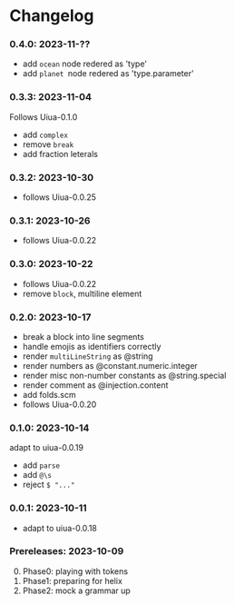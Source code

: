 # Changelog

### 0.4.0: 2023-11-??

- add `ocean` node redered as 'type'
- add `planet `node redered as 'type.parameter'

### 0.3.3: 2023-11-04

Follows Uiua-0.1.0

- add `complex`
- remove `break`
- add fraction leterals

### 0.3.2: 2023-10-30

- follows Uiua-0.0.25

### 0.3.1: 2023-10-26

- follows Uiua-0.0.22

### 0.3.0: 2023-10-22

- follows Uiua-0.0.22
- remove `block`, multiline element

### 0.2.0: 2023-10-17

- break a block into line segments
- handle emojis as identifiers correctly
- render `multiLineString` as @string
- render numbers as @constant.numeric.integer
- render misc non-number constants as @string.special
- render comment as @injection.content
- add folds.scm
- follows Uiua-0.0.20

### 0.1.0: 2023-10-14

adapt to uiua-0.0.19
- add `parse`
- add `@\s`
- reject `$ "..."`

### 0.0.1: 2023-10-11

- adapt to uiua-0.0.18

### Prereleases: 2023-10-09

0. Phase0: playing with tokens
1. Phase1: preparing for helix
2. Phase2: mock a grammar up

